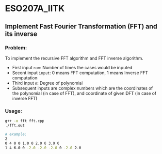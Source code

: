 # ESO207A_IITK

## Implement Fast Fourier Transformation (FFT) and its inverse

### Problem:
To implement the recursive FFT algorithm and FFT inverse algorithm.
* First input `num`: Number of times the cases would be inputed
* Secont input `input`: 0 means FFT computation, 1 means Inverse FFT computation
* Third input `n`: Degree of polynomial
* Subsequent inputs are complex numbers which are the coordinates of the polynomial (in case of FFT), and coordinate of given DFT (in case of inverse FFT) 

### Usage:
```bash
g++ -o fft fft.cpp
./fft.out

# example:
2 
0 4 0 0 1.0 0 2.0 0 3.0 0
1 4 6.0 0 -2.0 -2.0 -2.0 0 -2.0 2.0
```

